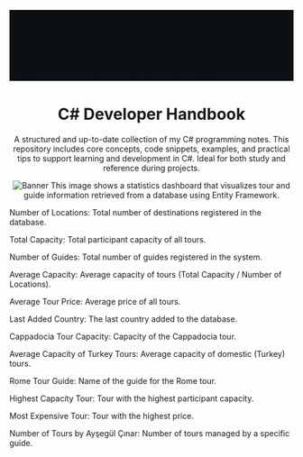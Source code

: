 <p align="center">
  <img src="https://github.com/omersefacarikci/omersefacarikci/blob/main/csharpbanner.gif" alt="Banner" />
</p>
<h1 align="center">C# Developer Handbook</h1>

<p align="center">
A structured and up-to-date collection of my C# programming notes.
This repository includes core concepts, code snippets, examples, and practical tips to support learning and development in C#. Ideal for both study and reference during projects.
</p>
<p align="center">

<img src="https://github.com/omersefacarikci/CSharpDeveloperHandBook/blob/main/" alt="Banner" />
This image shows a statistics dashboard that visualizes tour and guide information retrieved from a database using Entity Framework.

Number of Locations: Total number of destinations registered in the database.

Total Capacity: Total participant capacity of all tours.

Number of Guides: Total number of guides registered in the system.

Average Capacity: Average capacity of tours (Total Capacity / Number of Locations).

Average Tour Price: Average price of all tours.

Last Added Country: The last country added to the database.

Cappadocia Tour Capacity: Capacity of the Cappadocia tour.

Average Capacity of Turkey Tours: Average capacity of domestic (Turkey) tours.

Rome Tour Guide: Name of the guide for the Rome tour.

Highest Capacity Tour: Tour with the highest participant capacity.

Most Expensive Tour: Tour with the highest price.

Number of Tours by Ayşegül Çınar: Number of tours managed by a specific guide.

